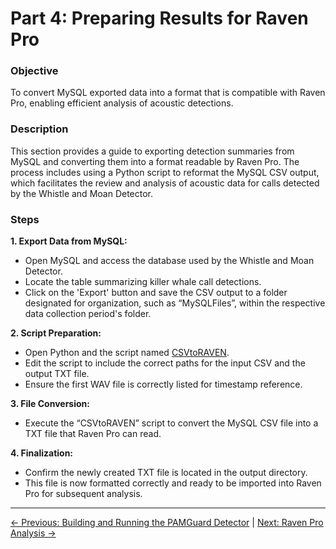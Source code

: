 # Part 4: Preparing Results for Raven Pro

### Objective
To convert MySQL exported data into a format that is compatible with Raven Pro, enabling efficient analysis of acoustic detections.

### Description
This section provides a guide to exporting detection summaries from MySQL and converting them into a format readable by Raven Pro. The process includes using a Python script to reformat the MySQL CSV output, which facilitates the review and analysis of acoustic data for calls detected by the Whistle and Moan Detector.

### Steps

**1. Export Data from MySQL:**
- Open MySQL and access the database used by the Whistle and Moan Detector.
- Locate the table summarizing killer whale call detections.
- Click on the 'Export' button and save the CSV output to a folder designated for organization, such as “MySQLFiles”, within the respective data collection period's folder.

**2. Script Preparation:**
- Open Python and the script named [CSVtoRAVEN](../CSVtoRAVEN.py).
- Edit the script to include the correct paths for the input CSV and the output TXT file.
- Ensure the first WAV file is correctly listed for timestamp reference.

**3. File Conversion:**
- Execute the “CSVtoRAVEN” script to convert the MySQL CSV file into a TXT file that Raven Pro can read.

**4. Finalization:**
- Confirm the newly created TXT file is located in the output directory.
- This file is now formatted correctly and ready to be imported into Raven Pro for subsequent analysis.

---

[← Previous: Building and Running the PAMGuard Detector](3-BuildingAndRunningThePAMGuardDetector.md) | [Next: Raven Pro Analysis →](5-RavenProAnalysis.md) 